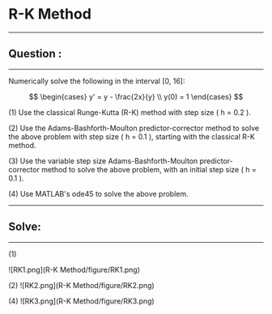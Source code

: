 # R-K Method

---

## Question :
---

Numerically solve the following in the interval \[0, 16\]:

$$
\begin{cases}
y' = y - \frac{2x}{y} \\
y(0) = 1
\end{cases}
$$

(1) Use the classical Runge-Kutta (R-K) method with step size \( h = 0.2 \).

(2) Use the Adams-Bashforth-Moulton predictor-corrector method to solve the above problem with step size \( h = 0.1 \), starting with the classical R-K method.

(3) Use the variable step size Adams-Bashforth-Moulton predictor-corrector method to solve the above problem, with an initial step size \( h = 0.1 \).

(4) Use MATLAB's ode45 to solve the above problem.

---

## Solve:

---
(1)

![RK1.png](R-K Method/figure/RK1.png)

(2)
![RK2.png](R-K Method/figure/RK2.png)

(4)
![RK3.png](R-K Method/figure/RK3.png)